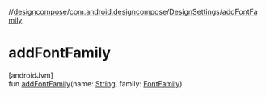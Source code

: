 //[designcompose](../../../index.md)/[com.android.designcompose](../index.md)/[DesignSettings](index.md)/[addFontFamily](add-font-family.md)

# addFontFamily

[androidJvm]\
fun [addFontFamily](add-font-family.md)(name: [String](https://kotlinlang.org/api/latest/jvm/stdlib/kotlin/-string/index.html), family: [FontFamily](https://developer.android.com/reference/kotlin/androidx/compose/ui/text/font/FontFamily.html))
